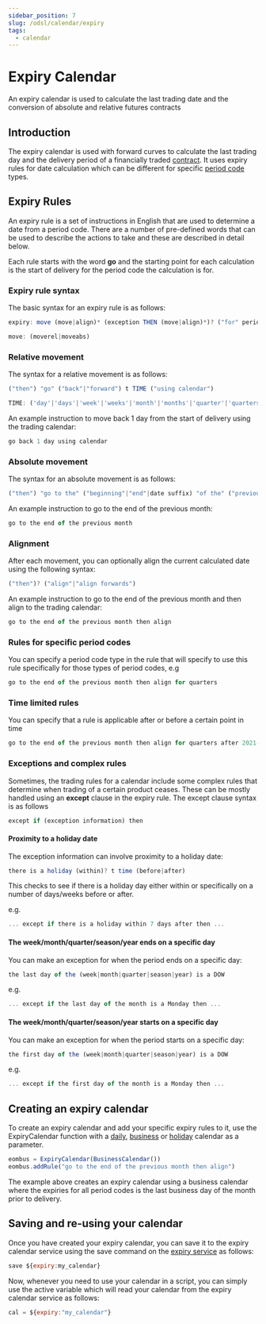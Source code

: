 ```yaml
---
sidebar_position: 7
slug: /odsl/calendar/expiry
tags:
  - calendar
---
```

Expiry Calendar
===============

An expiry calendar is used to calculate the last trading date and the conversion of absolute and relative futures contracts

## Introduction

The expiry calendar is used with forward curves to calculate the last trading day and the delivery period of a financially traded [contract](/docs/odsl/variable/contract). It uses expiry rules for date calculation which can be different for specific [period code](Period-Code) types.

## Expiry Rules

An expiry rule is a set of instructions in English that are used to determine a date from a period code. There are a number of pre-defined words that can be used to describe the actions to take and these are described in detail below.

Each rule starts with the word **go** and the starting point for each calculation is the start of delivery for the period code the calculation is for.

### Expiry rule syntax

The basic syntax for an expiry rule is as follows:

```js
expiry: move (move|align)* (exception THEN (move|align)*)? ("for" periodcode)? (timelimit)?

move: (moverel|moveabs)
```

### Relative movement

The syntax for a relative movement is as follows:

```js
("then") "go" ("back"|"forward") t TIME ("using calendar")

TIME: ('day'|'days'|'week'|'weeks'|'month'|'months'|'quarter'|'quarters'|'season'|'seasons'|'year'|'years')
```

An example instruction to move back 1 day from the start of delivery using the trading calendar:

```js
go back 1 day using calendar
```

### Absolute movement

The syntax for an absolute movement is as follows:

```js
("then") "go to the" ("beginning"|"end"|date suffix) "of the" ("previous"|"current"|"next")? TIME
```

An example instruction to go to the end of the previous month:

```js
go to the end of the previous month
```

### Alignment

After each movement, you can optionally align the current calculated date using the following syntax:

```js
("then")? ("align"|"align forwards")
```

An example instruction to go to the end of the previous month and then align to the trading calendar:

```js
go to the end of the previous month then align
```

### Rules for specific period codes

You can specify a period code type in the rule that will specify to use this rule specifically for those types of period codes, e.g

```js
go to the end of the previous month then align for quarters
```

### Time limited rules

You can specify that a rule is applicable after or before a certain point in time

```js
go to the end of the previous month then align for quarters after 2021-01-01
```

### Exceptions and complex rules

Sometimes, the trading rules for a calendar include some complex rules that determine when trading of a certain product ceases. These can be mostly handled using an **except** clause in the expiry rule. The except clause syntax is as follows

```js
except if (exception information) then
```

#### Proximity to a holiday date

The exception information can involve proximity to a holiday date:

```js
there is a holiday (within)? t time (before|after)
```

This checks to see if there is a holiday day either within or specifically on a number of days/weeks before or after.

e.g.

```js
... except if there is a holiday within 7 days after then ...
```

#### The week/month/quarter/season/year ends on a specific day

You can make an exception for when the period ends on a specific day:

```js
the last day of the (week|month|quarter|season|year) is a DOW
```

e.g.

```js
... except if the last day of the month is a Monday then ...
```

#### The week/month/quarter/season/year starts on a specific day

You can make an exception for when the period starts on a specific day:

```js
the first day of the (week|month|quarter|season|year) is a DOW
```

e.g.

```js
... except if the first day of the month is a Monday then ...
```

## Creating an expiry calendar

To create an expiry calendar and add your specific expiry rules to it, use the ExpiryCalendar function with a [daily](/docs/odsl/calendar/daily), [business](/docs/odsl/calendar/business) or [holiday](/docs/odsl/calendar/holiday) calendar as a parameter.

```js
eombus = ExpiryCalendar(BusinessCalendar())
eombus.addRule("go to the end of the previous month then align")
```

The example above creates an expiry calendar using a business calendar where the expiries for all period codes is the last business day of the month prior to delivery.

## Saving and re-using your calendar

Once you have created your expiry calendar, you can save it to the expiry calendar service using the save command on the [expiry service](/docs/odsl/service/expiry) as follows:

```js
save ${expiry:my_calendar}
```

Now, whenever you need to use your calendar in a script, you can simply use the active variable which will read your calendar from the expiry calendar service as follows:

```js
cal = ${expiry:"my_calendar"}
```
